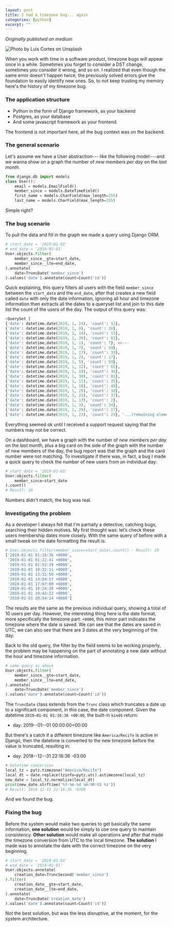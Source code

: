 ```yaml
---
layout: post
title: I had a timezone bug... again
categories: [python]
excerpt: ""
---
```


_Originally published on medium_

![Photo by [Luis
Cortes](https://unsplash.com/photos/QrPDA15pRkM?utm_source=unsplash&utm_medium=referral&utm_content=creditCopyText) on [Unsplash](https://unsplash.com/search/photos/time-zone?utm_source=unsplash&utm_medium=referral&utm_content=creditCopyText)](https://cdn-images-1.medium.com/max/2560/1*wgQtuZPc_6Ay9CqzqpISLQ.jpeg)

When you work with time in a software product, timezone bugs *will*
appear once in a while. Sometimes you forget to consider a DST change,
sometimes you consider it wrong, and so on. I realized that even though
the same error doesn't happen twice, the previously solved errors give
the foundation to easily identify new ones. So, to not keep trusting my
memory here's the history of my timezone bug.

### The application structure

-   Python in the form of Django framework, as your backend
-   Postgres, as your database
-   And some javascript framework as your frontend.

The frontend is not important here, all the bug context was on the
backend.

### The general scenario

Let's assume we have a User abstraction--- like the following
model --- and we wanna show on a graph the number of *new members* *per
day* on the *last month*.

```python
from django.db import models
class User():
    email = models.EmailField()
    member_since = models.DateTimeField()
    first_name = models.CharField(max_length=255)
    last_name = models.CharField(max_length=255)
```

Simple right?

### The bug scenario

To pull the data and fill in the graph we made a query using Django ORM.

```python
# start_date = '2019-01-01'
# end_date = '2019-02-01'
User.objects.filter(
    member_since__gte=start_date,
    member_since__lte=end_date,
).annotate(
    date=TruncDate('member_since')
).values('date').annotate(count=Count('id'))
```

Quick explaining, this query filters all users with the field
`member_since` between the
`start_date` and the
`end_date`, after that creates a new
field called `date` with only the date
information, ignoring all hour and timezone information then extracts
all the dates to a queryset list and join to this date list the count of
the users of the day. The output of this query was:

```python
<QuerySet [
{'date': datetime.date(2019, 1, 24), 'count': 12},
{'date': datetime.date(2019, 1, 9), 'count': 26},
{'date': datetime.date(2019, 1, 14), 'count': 13},
{'date': datetime.date(2019, 1, 20), 'count': 81},
{'date': datetime.date(2019, 1, 1), 'count': 7}, <<---
{'date': datetime.date(2019, 1, 7), 'count': 59},
{'date': datetime.date(2019, 1, 17), 'count': 33},
{'date': datetime.date(2019, 1, 2), 'count': 17},
{'date': datetime.date(2019, 1, 5), 'count': 59},
{'date': datetime.date(2019, 1, 12), 'count': 65},
{'date': datetime.date(2019, 1, 19), 'count': 36},
{'date': datetime.date(2019, 1, 30), 'count': 81},
{'date': datetime.date(2019, 1, 11), 'count': 35},
{'date': datetime.date(2019, 1, 18), 'count': 48},
{'date': datetime.date(2019, 1, 25), 'count': 38},
{'date': datetime.date(2019, 1, 22), 'count': 37},
{'date': datetime.date(2019, 1, 13), 'count': 2},
{'date': datetime.date(2019, 1, 3), 'count': 34},
{'date': datetime.date(2019, 1, 29), 'count': 17},
{'date': datetime.date(2019, 1, 23), 'count': 29}, '...(remaining elements truncated)...']>
```

Everything seemed ok until I received a support request saying that the
numbers may not be correct.

On a dashboard, we have a graph with the number of *new members* *per
day* on the *last month*, plus a big card on the side of the graph with
the number of new members of the day, the bug report was that the graph
and the card number were not matching. To investigate if there was, in
fact, a bug I made a quick query to check the number of new users from
an individual day:

```python
# start_date = '2019-01-01'
User.objects.filter(
    member_since=start_date
).count()
# Result: 10
```

Numbers didn't match, the bug was real.

### Investigating the problem

As a developer I always fell that I'm partially a detective, catching
bugs, searching their hidden motives. My first thought was: let’s check these users membership dates more closely. With the same query of before with a small tweak on the date formatting the result is:

```python
# User.objects.filter(member_since=start_date).count() - Result: 10
['2019-01-01 01:16:36 +0000',
 '2019-01-01 01:22:41 +0000',
 '2019-01-01 01:52:39 +0000',
 '2019-01-01 10:32:11 +0000',
 '2019-01-01 13:31:50 +0000',
 '2019-01-01 14:04:57 +0000',
 '2019-01-01 17:07:00 +0000',
 '2019-01-01 18:24:38 +0000',
 '2019-01-01 19:42:22 +0000',
 '2019-01-01 20:54:14 +0000']
```

The results are the same as the previous individual query, showing a
total of 10 users per day. However, the interesting thing here is the
date format, more specifically the timezone part: `+0000`, this minor part indicates the timezone where the date
is saved. We can see that the dates are saved in UTC, we can also see
that there are 3 dates at the very beginning of the day.

Back to the old query, the filter by the field seems to be working
properly, the problem may be happening on the part of annotating a new
date without the hour and timezone information.

```python
# same query as above
User.objects.filter(
    member_since__gte=start_date,
    member_since__lte=end_date,
).annotate(
    date=TruncDate('member_since')
).values('date').annotate(count=Count('id'))
```

The `TruncDate` class extends from the
`Trunc` class which truncates a date up
to a significant component, in this case, the date component. Given the
datetime `2019–01–01 01:16:36 +00:00`,
the built-in `kind`s return:

-   day: 2019--01--01 00:00:00+00:00

But there's a catch if a different timezone like
`America/Recife` is active in Django,
then the datetime is converted to the new timezone before the value is
truncated, resulting in:

-   day: 2018--12--31 22:16:36 -03:00

```python
# Datetime conversion
local_tz = pytz.timezone("America/Recife")
local_dt = date.replace(tzinfo=pytz.utc).astimezone(local_tz)
new_date = local_tz.normalize(local_dt)
print(new_date.strftime('%Y-%m-%d %H:%M:%S %z'))
# Result: 2018-12-31 22:16:36 -0300
```

And we found the bug.

### Fixing the bug

Before the system would make two queries to get basically the same
information, **one solution** would be simply to use one query to
maintain consistency. **Other solution** would make all operations and
after that made the timezone conversion from UTC to the local timezone.
**The solution** I made was to annotate the date with the correct
timezone on the very beginning.

```python
# start_date = '2019-01-01'
# end_date = '2019-02-01'
User.objects.annotate(
    creation_date=TruncSecond('member_since')
).filter(
    creation_date__gte=start_date,
    creation_date__lte=end_date,
).annotate(
    date=TruncDate('creation_date')
).values('date').annotate(count=Count('id'))
```

Not the best solution, but was the less disruptive, at the moment, for
the system architecture.
